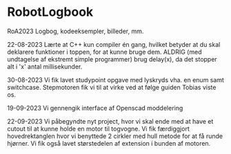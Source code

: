 # RobotLogbook
RoA2023
Logbog, kodeeksempler, billeder, mm.

22-08-2023
Lærte at C++ kun compiler én gang, hvilket betyder at du skal deklarere funktioner i toppen, for at kunne bruge dem.
ALDRIG (med undtagelse af ekstremt simple programmer) brug delay(x), da det stopper alt i 'x' antal millisekunder.


30-08-2023
Vi fik lavet studypoint opgave med lyskryds vha. en enum samt switchcase. Stepmotoren fik vi til at virke ved at følge guiden Tobias viste os.

19-09-2023
Vi gennengik interface af Openscad moddelering

22-09-2023
Vi påbegyndte nyt project, hvor vi skal ende med at have et cutout til at kunne holde en motor til togvogne.
Vi fik færdiggjort hovedrektanglen hvor vi benyttede 2 cirkler med hull metode for at få runde hjørner. 
Vi fik også lavet størstedelen af extension i bunden af motoren.
